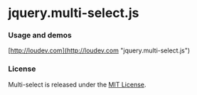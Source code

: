 # jquery.multi-select.js

### Usage and demos
[http://loudev.com](http://loudev.com "jquery.multi-select.js")


### License
Multi-select is released under the [MIT License](http://opensource.org/licenses/MIT "MIT License").
